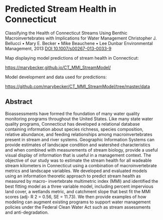 # Predicted Stream Health in Connecticut

Classifying the Health of Connecticut Streams Using Benthic Macroinvertebrates with Implications for Water Management
Christopher J. Bellucci • Mary E. Becker • Mike Beauchene • Lee Dunbar
Environmental Management, 2013 [DOI 10.1007/s00267-013-0033-9](https://doi.org/10.1007/s00267-013-0033-9)

Map displaying model predictions of stream health in Connecticut:

https://marybecker.github.io/CT_MMI_StreamModel/

Model development and data used for predictions:

https://github.com/marybecker/CT_MMI_StreamModel/tree/master/data

## Abstract 

Bioassessments have formed the foundation of
many water quality monitoring programs throughout the
United States. Like many state water quality programs,
Connecticut has developed a relational database containing
information about species richness, species composition,
relative abundance, and feeding relationships among
macroinvertebrates present in stream and river systems.
Geographic Information Systems can provide estimates of
landscape condition and watershed characteristics and
when combined with measurements of stream biology,
provide a useful visual display of information that is useful
in a management context. The objective of our study was to
estimate the stream health for all wadeable stream kilometers 
in Connecticut using a combination of macroinvertebrate 
metrics and landscape variables. We developed
and evaluated models using an information theoretic
approach to predict stream health as measured by macro-
invertebrate multimetric index (MMI) and identified the
best fitting model as a three variable model, including
percent impervious land cover, a wetlands metric, and
catchment slope that best fit the MMI scores (adj-
R 2 = 0.56, SE = 11.73). We then provide examples of
how modeling can augment existing programs to support
water management policies under the Federal Clean Water
Act such as stream assessments and anti-degradation.

